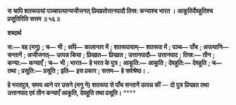 **स चापि शतरूपायां पञ्चापत्यान्यजीजनत्** **प्रियव्रतोत्तानपादौ तिस्र: कन्याश्च भारत ।** **आकूतिर्देवहूतिश्च प्रसूतिरिति सत्तम ॥ ५६॥** 

**शब्दार्थ** 

**स:—** **वह (मनु)** **; च—** **भी** **; अपि—** **कालान्तर में** **; शतरूपायाम्—** **शतरूपा में** **; पञ्च—** **पाँच** **; अपत्यानि—** **सन्तानें** **; अजीजनत्—** **उत्पन्न किया** **; प्रियव्रत—** **प्रियव्रत** **; उत्तानपादौ—** **उत्तानपाद** **; तिस्र:—** **तीन** **; कन्या:—** **कन्याएँ** **; च—** **भी** **; भारत—** **हे भरत के पुत्र** **;** **आकूति:—** **आकूति** **; देवहूति:—** **देवहूति** **; च—** **तथा** **; प्रसूति:—** **प्रसूति** **; इति—** **इस प्रकार** **; सत्तम—** **हे सर्वश्रेष्ठ।** **.** 

**हे भरतपुत्र, समय आने पर उसने (मनु ने) शतरूपा से पाँच सन्तानें उत्पन्न कीं** — **दो पुत्र** **प्रियव्रत तथा उत्तानपाद एवं तीन कन्याएँ आकूति, देवहूति तथा प्रसूति।** **** 
